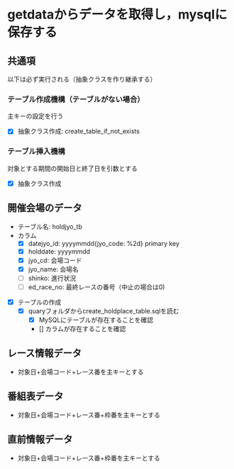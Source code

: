 # getdataからデータを取得し，mysqlに保存する

## 共通項

以下は必ず実行される（抽象クラスを作り継承する）

### テーブル作成機構（テーブルがない場合）

主キーの設定を行う

- [x] 抽象クラス作成: create_table_if_not_exists

### テーブル挿入機構

対象とする期間の開始日と終了日を引数とする

- [x] 抽象クラス作成

## 開催会場のデータ

- テーブル名: holdjyo_tb
- カラム
  - [x] datejyo_id: yyyymmdd{jyo_code: %2d} primary key
  - [x] holddate: yyyymmdd
  - [x] jyo_cd: 会場コード
  - [x] jyo_name: 会場名
  - [ ] shinko: 進行状況
  - [ ] ed_race_no: 最終レースの番号（中止の場合は0)
- [x] テーブルの作成
  - [x] quaryフォルダからcreate_holdplace_table.sqlを読む
    - [x] MySQLにテーブルが存在することを確認
    - [] カラムが存在することを確認

## レース情報データ

- 対象日+会場コード+レース番を主キーとする

## 番組表データ

- 対象日+会場コード+レース番+枠番を主キーとする

## 直前情報データ

- 対象日+会場コード+レース番+枠番を主キーとする
